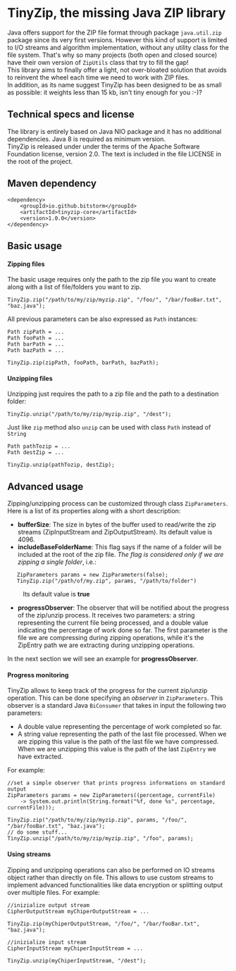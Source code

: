 # TinyZip, the missing Java ZIP library

Java offers support for the ZIP file format through package `java.util.zip` package since its very first versions. However this kind of support is limited to I/O streams and algorithm implementation, without any utility class for the file system.
That's why so many projects (both open and closed source) have their own version of `ZipUtils` class that try to fill the gap!  
This library aims to finally offer a light, not over-bloated solution that avoids to reinvent the wheel each time we need to work with ZIP files.  
In addition, as its name suggest TinyZip has been designed to be as small as possible: it weights less than 15 kb, isn't tiny enough for you :-)?

## Technical specs and license

The library is entirely based on Java NIO package and it has no additional dependencies. Java 8 is required as minimum version.  
TinyZip is released under under the terms of the Apache Software Foundation license, version 2.0. The text is included in the file LICENSE in the root of the project.

## Maven dependency
```
<dependency>
	<groupId>io.github.bitstorm</groupId>
	<artifactId>tinyzip-core</artifactId>
	<version>1.0.0</version>
</dependency>	
```

## Basic usage

#### Zipping files

The basic usage requires only the path to the zip file you want to create along with a list of file/folders you want to zip.

```
TinyZip.zip("/path/to/my/zip/myzip.zip", "/foo/", "/bar/fooBar.txt", "baz.java");
```

All previous parameters can be also expressed as `Path` instances:

```
Path zipPath = ...
Path fooPath = ...
Path barPath = ...
Path bazPath = ...

TinyZip.zip(zipPath, fooPath, barPath, bazPath);
```

#### Unzipping files

Unzipping just requires the path to a zip file and the path to a destination folder:

```
TinyZip.unzip("/path/to/my/zip/myzip.zip", "/dest");
```

Just like `zip` method also `unzip` can be used with class `Path` instead of `String`

```
Path pathTozip = ...
Path destZip = ...

TinyZip.unzip(pathTozip, destZip);
```
## Advanced usage

Zipping/unzipping process can be customized through class `ZipParameters`. Here is a list of its properties along with a short description:

*  __bufferSize__: The size in bytes of the buffer used to read/write the zip streams (ZipInputStream and ZipOutputStream). Its default value is 4096.
*  __includeBaseFolderName__: This flag says if the name of a folder will be included at the root of the zip file. _The flag is considered only if we are zipping a single folder_, i.e.:

```
   ZipParameters params = new ZipParameters(false);
   TinyZip.zip("/path/of/my.zip", params, "/path/to/folder")
```

&nbsp;&nbsp;&nbsp;&nbsp;&nbsp;&nbsp;&nbsp;&nbsp;&nbsp;Its default value is __true__


*  __progressObserver__: The observer that will be notified about the progress of the zip/unzip process. It receives two
parameters: a string representing the current file being processed, and a double value indicating the percentage of work done so far. The first parameter is the file we are compressing during zipping operations, while it's the ZipEntry path we are extracting during unzipping operations.

In the next section we will see an example for __progressObserver__.

#### Progress monitoring
TinyZip allows to keep track of the progress for the current zip/unzip operation. This can be done specifying an _observer_ in `ZipParameters`. This observer is a standard Java `BiConsumer` that takes in input the following two parameters: 

* A double value representing the percentage of work completed so far.
* A string value representing the path of the last file processed. When we are zipping this value is the path of the last file we have compressed. When we are unzipping this value is the path of the last `ZipEntry` we have extracted. 

For example:

```
//set a simple observer that prints progress informations on standard output
ZipParameters params = new ZipParameters((percentage, currentFile) 
	-> System.out.println(String.format("%f, done %s", percentage, currentFile)));
	
TinyZip.zip("/path/to/my/zip/myzip.zip", params, "/foo/", "/bar/fooBar.txt", "baz.java");
// do some stuff...
TinyZip.unzip("/path/to/my/zip/myzip.zip", "/foo", params);		
```
#### Using streams
Zipping and unzipping operations can also be performed on IO streams object rather than directly on file. This allows to use custom streams to implement advanced functionalities like data encryption or splitting output over multiple files. For example:

```
//inizialize output stream
CipherOutputStream myChiperOutputStream = ...

TinyZip.zip(myChiperOutputStream, "/foo/", "/bar/fooBar.txt", "baz.java");

//inizialize input stream
CipherInputStream myChiperInputStream = ...

TinyZip.unzip(myChiperInputStream, "/dest");
```
